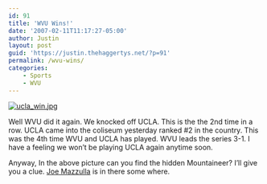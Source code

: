 ```yaml
---
id: 91
title: 'WVU Wins!'
date: '2007-02-11T11:17:27-05:00'
author: Justin
layout: post
guid: 'https://justin.thehaggertys.net/?p=91'
permalink: /wvu-wins/
categories:
    - Sports
    - WVU
---
```


[![ucla_win.jpg](https://justin.thehaggertys.net/wp-content/uploads/2007/02/ucla_win.jpg)](https://justin.thehaggertys.net/wp-content/uploads/2007/02/ucla_win.jpg "ucla_win.jpg")

Well WVU did it again. We knocked off UCLA. This is the the 2nd time in a row. UCLA came into the coliseum yesterday ranked #2 in the country. This was the 4th time WVU and UCLA has played. WVU leads the series 3-1. I have a feeling we won’t be playing UCLA again anytime soon.

Anyway, In the above picture can you find the hidden Mountaineer? I’ll give you a clue. [Joe Mazzulla](http://msnsports.net/profile.cfm?id=101266&sport=mbball) is in there some where.